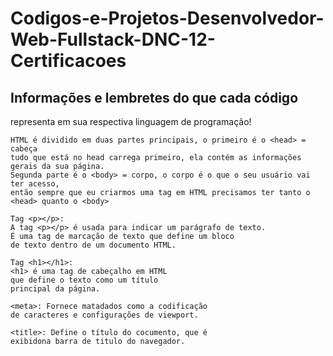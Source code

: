 # Codigos-e-Projetos-Desenvolvedor-Web-Fullstack-DNC-12-Certificacoes

## Informações e lembretes do que cada código 
representa em sua respectiva linguagem de programação!

```
HTML é dividido em duas partes principais, o primeiro é o <head> = cabeça
tudo que está no head carrega primeiro, ela contém as informações gerais da sua página.
Segunda parte é o <body> = corpo, o corpo é o que o seu usuário vai ter acesso,
então sempre que eu criarmos uma tag em HTML precisamos ter tanto o <head> quanto o <body>

Tag <p></p>:
A tag <p></p> é usada para indicar um parágrafo de texto.
É uma tag de marcação de texto que define um bloco
de texto dentro de um documento HTML.

Tag <h1></h1>:
<h1> é uma tag de cabeçalho em HTML
que define o texto como um título
principal da página.

<meta>: Fornece matadados como a codificação
de caracteres e configurações de viewport.

<title>: Define o título do cocumento, que é
exibidona barra de titulo do navegador.

